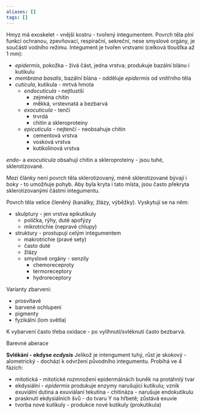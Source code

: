 ```yaml
---
aliases: []
tags: []
---
```

Hmyz má exoskelet - vnější kostru - tvořený integumentem. Povrch těla plní funkci ochranou, zpevňovací, respirační, sekreční, nese smyslové orgány, je součástí vodního režimu.
Integument je tvořen vrstvami (celková tloušťka až 1 mm):
- *epidermis*, pokožka - živá část, jedna vrstva; produkuje bazální blánu i kutikulu
- *membrana basalis*, bazální blána - odděluje *epidermis* od vnitřního těla
- *cuticula*, kutikula - mrtvá hmota
	- *endocuticula* - nejtlustší
		- zejména chitin
		- měkká, vrstevnatá a bezbarvá
	- *exocuticula* - tenčí
		- trvrdá
		- chitin a skleroproteiny
	- *epicuticula* - nejtenčí - neobsahuje chitin
		- cementová vrstva
		- vosková vrstva
		- kutikolinová vrstva

*endo-* a *exocuticula* obsahují chitin a skleroproteiny - jsou tuhé, sklerotizované.

Mezi články není povrch těla sklerotizovaný, méně sklerotizované bývají i boky - to umožňuje pohyb. Aby byla kryta i tato místa, jsou často překryta sklerotizovanými částmi integumentu.

Povrch těla velice členěný (kanálky, žlázy, výběžky). Vyskytují se na něm:
- skulptury - jen vrstva epikutikuly
	- políčka, rýhy, duté apofýzy
	- mikrotrichie (nepravé chlupy)
- struktury - prostupují celým integumentem
	- makrotrichie (pravé sety)
	- často duté
	- žlázy
	- smyslové orgány - senzily
		- chemoreceproty
		- termoreceptory
		- hydroreceptory


Varianty zbarvení:
- prosvítavé
- barvené ochlupení
- pigmenty
- fyzikální (lom světla)

K vybarvení často třeba oxidace - po vylíhnutí/svléknutí často bezbarvá.

Barevné aberace

**Svlékání - ekdyse *ecdysis***
Jelikož je intengument tuhý, růst je skokový - alometrický - dochází k odvržení původního integumentu.
Probíhá ve 4 fázích:
- mitotická - mitotické rozmnožení epidermálnách buněk na protáhnlý tvar
- ekdysiální - *epidermis* produkuje enzymy narušující kutikulu; vznik exuviální dutina a exuviálaní tekutina - chitináza - narušuje endokutikulu
- prasknutí ekdysiálních švů - do tvaru Y na hřbetě; zůstává exuvie
- tvorba nové kutikuly - produkce nové kutikuly (prokutikula)

